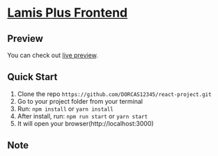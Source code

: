 # [Lamis Plus Frontend](https://github.com/DORCAS12345/react-project.git)



## Preview

You can check out [live preview](https://reduction-admin.github.io/react-reduction/).

## Quick Start

1.  Clone the repo `https://github.com/DORCAS12345/react-project.git`
2.  Go to your project folder from your terminal
3.  Run: `npm install` or `yarn install`
4.  After install, run: `npm run start` or `yarn start`
5.  It will open your browser(http://localhost:3000)

## Note

